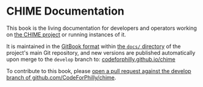 # CHIME Documentation

This book is the living documentation for developers and operators working on [the CHIME project](https://github.com/CodeForPhilly/chime) or running instances of it.

It is maintained in the [GitBook format](https://gitbookio.gitbooks.io/docs-toolchain/structure.html) within [the `docs/` directory](https://github.com/CodeForPhilly/chime/tree/develop/docs) of the project's main Git repository, and new versions are published automatically upon merge to the `develop` branch to: [codeforphilly.github.io/chime](https://codeforphilly.github.io/chime)

To contribute to this book, please [open a pull request against the develop branch of github.com/CodeForPhilly/chime](https://github.com/CodeForPhilly/chime/compare/develop).
